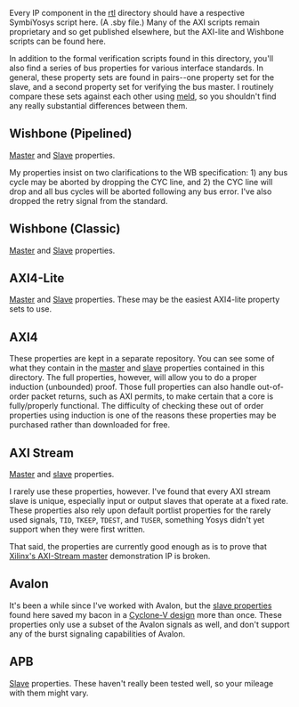 Every IP component in the [rtl](../../rtl) directory should have a respective
SymbiYosys script here.  (A .sby file.)  Many of the AXI scripts remain
proprietary and so get published elsewhere, but the AXI-lite and Wishbone
scripts can be found here.

In addition to the formal verification scripts found in this directory,
you'll also find a series of bus properties for various interface standards.
In general, these property sets are found in pairs--one property set for the
slave, and a second property set for verifying the bus master.  I routinely
compare these sets against each other using [meld](https://meldmerge.org),
so you shouldn't find any really substantial differences between them.

## Wishbone (Pipelined)

[Master](fwb_master.v) and [Slave](fwb_slave.v) properties.

My properties insist on two clarifications to the WB specification: 1) any
bus cycle may be aborted by dropping the CYC line, and 2) the CYC line will
drop and all bus cycles will be aborted following any bus error.  I've also
dropped the retry signal from the standard.

## Wishbone (Classic)

[Master](fwbc_master.v) and [Slave](fwbc_slave.v) properties.

## AXI4-Lite

[Master](faxil_master.v) and [Slave](faxil_slave.v) properties.  These may
be the easiest AXI4-lite property sets to use.

## AXI4

These properties are kept in a separate repository.  You can see some of what
they contain in the [master](faxi_master.v) and [slave](faxi_slave.v) properties
contained in this directory.  The full properties, however, will allow you to
do a proper induction (unbounded) proof.  Those full properties can also handle
out-of-order packet returns, such as AXI permits, to make certain that a
core is fully/properly functional.  The difficulty of checking these out of
order properties using induction is one of the reasons these properties may be
purchased rather than downloaded for free.

## AXI Stream

[Master](faxis_master.v) and [slave](faxis_slave.v) properties.

I rarely use these properties, however.  I've found that every AXI stream
slave is unique, especially input or output slaves that operate at a fixed
rate.  These properties also rely upon default portlist properties for
the rarely used signals, `TID`, `TKEEP`, `TDEST`, and `TUSER`, something
Yosys didn't yet support when they were first written.

That said, the properties are currently good enough as is to prove that
[Xilinx's AXI-Stream master](xlnxstream_2018_3.v) demonstration IP is broken.

## Avalon

It's been a while since I've worked with Avalon, but the [slave
properties](fav_slave.v) found here saved my bacon in a
[Cyclone-V design](https://zipcpu.com/blog/2018/02/09/first-cyclonev.html)
more than once.  These properties only use a subset of the Avalon signals
as well, and don't support any of the burst signaling capabilities of Avalon.

## APB

[Slave](fapb_slave.v) properties.  These haven't really been tested well,
so your mileage with them might vary.

